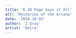 ```yaml
---
title: '6.38 Page Says it All'
alt: 'Mysteries of the Arcana'
date: '2024-10-03'
author: 'J Gray'
artist: 'Keira'
---
```


